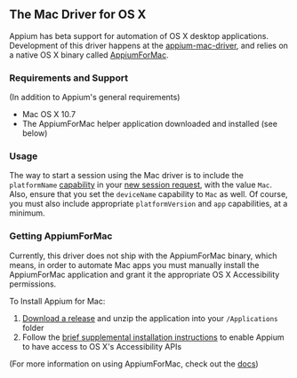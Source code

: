 ## The Mac Driver for OS X

Appium has beta support for automation of OS X desktop applications.
Development of this driver happens at the
[appium-mac-driver](https://github.com/appium/appium-mac-driver), and relies on
a native OS X binary called
[AppiumForMac](https://github.com/appium/appium-for-mac).

### Requirements and Support

(In addition to Appium's general requirements)

* Mac OS X 10.7
* The AppiumForMac helper application downloaded and installed (see below)

### Usage

The way to start a session using the Mac driver is to include the
`platformName` [capability](#TODO) in your [new session request](#TODO), with
the value `Mac`. Also, ensure that you set the `deviceName` capability to `Mac`
as well.  Of course, you must also include appropriate `platformVersion` and
`app` capabilities, at a minimum.

### Getting AppiumForMac

Currently, this driver does not ship with the AppiumForMac binary, which means,
in order to automate Mac apps you must manually install the AppiumForMac
application and grant it the appropriate OS X Accessibility permissions.

To Install Appium for Mac:
1. [Download
   a release](https://github.com/appium/appium-for-mac/releases/latest) and
   unzip the application into your `/Applications` folder
2. Follow the [brief supplemental installation
   instructions](https://github.com/appium/appium-for-mac#installation) to
   enable Appium to have access to OS X's Accessibility APIs

(For more information on using AppiumForMac, check out the
[docs](https://github.com/appium/appium-for-mac))

